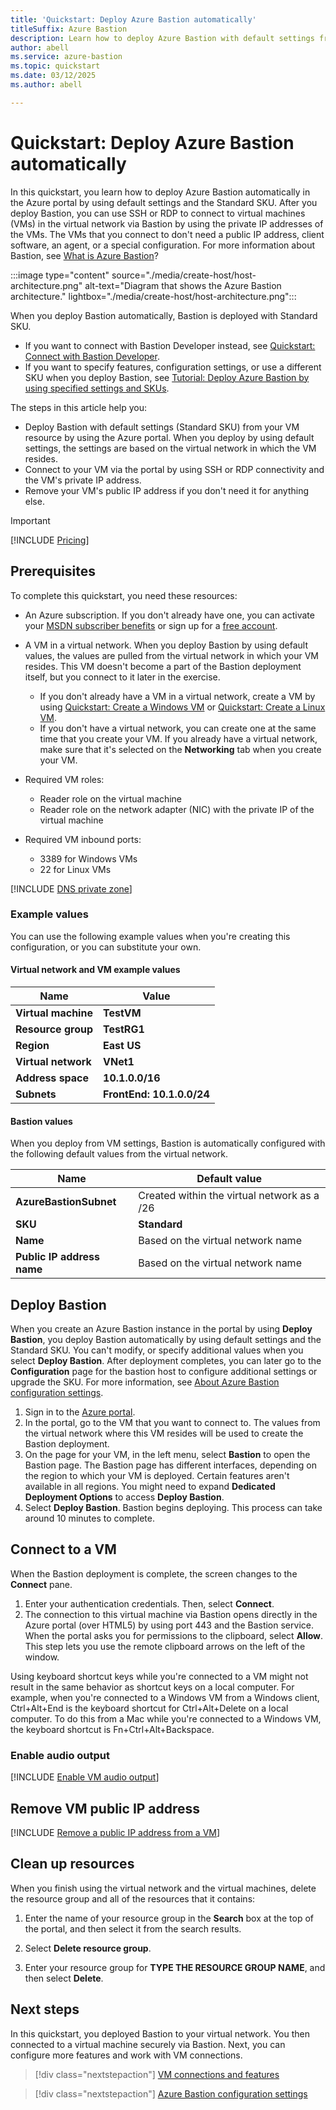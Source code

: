 ```yaml
---
title: 'Quickstart: Deploy Azure Bastion automatically'
titleSuffix: Azure Bastion
description: Learn how to deploy Azure Bastion with default settings from the Azure portal.
author: abell
ms.service: azure-bastion
ms.topic: quickstart
ms.date: 03/12/2025
ms.author: abell

---
```


# Quickstart: Deploy Azure Bastion automatically

In this quickstart, you learn how to deploy Azure Bastion automatically in the Azure portal by using default settings and the Standard SKU. After you deploy Bastion, you can use SSH or RDP to connect to virtual machines (VMs) in the virtual network via Bastion by using the private IP addresses of the VMs. The VMs that you connect to don't need a public IP address, client software, an agent, or a special configuration. For more information about Bastion, see [What is Azure Bastion](bastion-overview.md)?

:::image type="content" source="./media/create-host/host-architecture.png" alt-text="Diagram that shows the Azure Bastion architecture." lightbox="./media/create-host/host-architecture.png":::

When you deploy Bastion automatically, Bastion is deployed with Standard SKU.

* If you want to connect with Bastion Developer instead, see [Quickstart: Connect with Bastion Developer](quickstart-developer-sku.md).
* If you want to specify features, configuration settings, or use a different SKU when you deploy Bastion, see [Tutorial: Deploy Azure Bastion by using specified settings and SKUs](tutorial-create-host-portal.md).

The steps in this article help you:

* Deploy Bastion with default settings (Standard SKU) from your VM resource by using the Azure portal. When you deploy by using default settings, the settings are based on the virtual network in which the VM resides.
* Connect to your VM via the portal by using SSH or RDP connectivity and the VM's private IP address.
* Remove your VM's public IP address if you don't need it for anything else.

> [!IMPORTANT]
> [!INCLUDE [Pricing](~/reusable-content/ce-skilling/azure/includes/bastion-pricing.md)]

## <a name="prereq"></a>Prerequisites

To complete this quickstart, you need these resources:

* An Azure subscription. If you don't already have one, you can activate your [MSDN subscriber benefits](https://azure.microsoft.com/pricing/member-offers/msdn-benefits-details) or sign up for a [free account](https://azure.microsoft.com/pricing/free-trial).
* A VM in a virtual network. When you deploy Bastion by using default values, the values are pulled from the virtual network in which your VM resides. This VM doesn't become a part of the Bastion deployment itself, but you connect to it later in the exercise.

  * If you don't already have a VM in a virtual network, create a VM by using [Quickstart: Create a Windows VM](/azure/virtual-machines/windows/quick-create-portal) or [Quickstart: Create a Linux VM](/azure/virtual-machines/linux/quick-create-portal).
  * If you don't have a virtual network, you can create one at the same time that you create your VM. If you already have a virtual network, make sure that it's selected on the **Networking** tab when you create your VM.  

* Required VM roles:

  * Reader role on the virtual machine
  * Reader role on the network adapter (NIC) with the private IP of the virtual machine
  
* Required VM inbound ports:

  * 3389 for Windows VMs
  * 22 for Linux VMs

[!INCLUDE [DNS private zone](../../includes/bastion-private-dns-zones-non-support.md)]

### <a name="values"></a>Example values

You can use the following example values when you're creating this configuration, or you can substitute your own.

#### Virtual network and VM example values

|Name | Value |
| --- | --- |
| **Virtual machine**| **TestVM** |
| **Resource group** | **TestRG1** |
| **Region** | **East US** |
| **Virtual network** | **VNet1** |
| **Address space** | **10.1.0.0/16** |
| **Subnets** | **FrontEnd: 10.1.0.0/24** |

#### Bastion values

When you deploy from VM settings, Bastion is automatically configured with the following default values from the virtual network.

|Name | Default value |
|---|---|
|**AzureBastionSubnet** | Created within the virtual network as a /26 |
|**SKU** | **Standard** |
| **Name** | Based on the virtual network name |
| **Public IP address name** | Based on the virtual network name |

## <a name="createvmset"></a>Deploy Bastion

When you create an Azure Bastion instance in the portal by using **Deploy Bastion**, you deploy Bastion automatically by using default settings and the Standard SKU. You can't modify, or specify additional values when you select **Deploy Bastion**. After deployment completes, you can later go to the **Configuration** page for the bastion host to configure additional settings or upgrade the SKU. For more information, see [About Azure Bastion configuration settings](configuration-settings.md).

1. Sign in to the [Azure portal](https://portal.azure.com).
1. In the portal, go to the VM that you want to connect to. The values from the virtual network where this VM resides will be used to create the Bastion deployment.
1. On the page for your VM, in the left menu, select **Bastion** to open the Bastion page. The Bastion page has different interfaces, depending on the region to which your VM is deployed. Certain features aren't available in all regions. You might need to expand **Dedicated Deployment Options** to access **Deploy Bastion**.
1. Select **Deploy Bastion**. Bastion begins deploying. This process can take around 10 minutes to complete.

## <a name="connect"></a>Connect to a VM

When the Bastion deployment is complete, the screen changes to the **Connect** pane.

1. Enter your authentication credentials. Then, select **Connect**.
1. The connection to this virtual machine via Bastion opens directly in the Azure portal (over HTML5) by using port 443 and the Bastion service. When the portal asks you for permissions to the clipboard, select **Allow**. This step lets you use the remote clipboard arrows on the left of the window.

Using keyboard shortcut keys while you're connected to a VM might not result in the same behavior as shortcut keys on a local computer. For example, when you're connected to a Windows VM from a Windows client, Ctrl+Alt+End is the keyboard shortcut for Ctrl+Alt+Delete on a local computer. To do this from a Mac while you're connected to a Windows VM, the keyboard shortcut is Fn+Ctrl+Alt+Backspace.

### <a name="audio"></a>Enable audio output

[!INCLUDE [Enable VM audio output](../../includes/bastion-vm-audio.md)]

## <a name="remove"></a>Remove VM public IP address

[!INCLUDE [Remove a public IP address from a VM](../../includes/bastion-remove-ip.md)]

## Clean up resources

When you finish using the virtual network and the virtual machines, delete the resource group and all of the resources that it contains:

1. Enter the name of your resource group in the **Search** box at the top of the portal, and then select it from the search results.

1. Select **Delete resource group**.

1. Enter your resource group for **TYPE THE RESOURCE GROUP NAME**, and then select **Delete**.

## Next steps

In this quickstart, you deployed Bastion to your virtual network. You then connected to a virtual machine securely via Bastion. Next, you can configure more features and work with VM connections.

> [!div class="nextstepaction"]
> [VM connections and features](vm-about.md)

> [!div class="nextstepaction"]
> [Azure Bastion configuration settings](configuration-settings.md)

